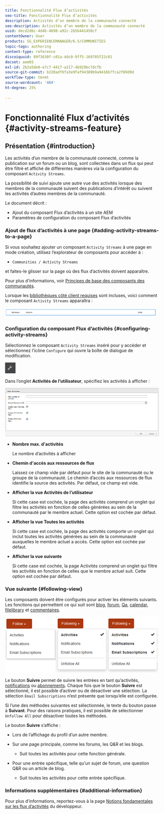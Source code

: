 ```yaml
---
title: Fonctionnalité Flux d’activités
seo-title: Fonctionnalité Flux d’activités
description: Activités d’un membre de la communauté connecté
seo-description: Activités d’un membre de la communauté connecté
uuid: decd2d6c-4d4b-4698-a92c-2b5b441458cf
contentOwner: User
products: SG_EXPERIENCEMANAGER/6.5/COMMUNITIES
topic-tags: authoring
content-type: reference
discoiquuid: 89f3630f-c01a-4dc0-9ff5-169785f22c01
docset: aem65
exl-id: 2b2a5de0-e7c7-4417-a217-4b929bc7dcfb
source-git-commit: b220adf6fa3e9faf94389b9a9416b7fca2f89d9d
workflow-type: tm+mt
source-wordcount: '464'
ht-degree: 25%

---
```


# Fonctionnalité Flux d’activités {#activity-streams-feature}

## Présentation {#introduction}

Les activités d’un membre de la communauté connecté, comme la publication sur un forum ou un blog, sont collectées dans un flux qui peut être filtré et affiché de différentes manières via la configuration du composant `Activity Streams`.

La possibilité de suivi ajoute une autre vue des activités lorsque des membres de la communauté suivent des publications d’intérêt ou suivent les activités d’autres membres de la communauté.

Le document décrit :

* Ajout du composant Flux d’activités à un site AEM
* Paramètres de configuration du composant Flux d’activités

### Ajout de flux d’activités à une page {#adding-activity-streams-to-a-page}

Si vous souhaitez ajouter un composant `Activity Streams` à une page en mode création, utilisez l’explorateur de composants pour accéder à :

* `Communities / Activity Streams`

et faites-le glisser sur la page où des flux d’activités doivent apparaître.

Pour plus d’informations, voir [Principes de base des composants des communautés](/help/communities/basics.md).

Lorsque les [bibliothèques côté client requises](/help/communities/essentials-activities.md#essentials-for-client-side) sont incluses, voici comment le composant `Activity Streams` apparaîtra :

![activity-streams](assets/activity-component.png)

### Configuration du composant Flux d’activités {#configuring-activity-streams}

Sélectionnez le composant `Activity Streams` inséré pour y accéder et sélectionnez l’icône `Configure` qui ouvre la boîte de dialogue de modification.

![configure](assets/configure-new.png)

Dans l’onglet **Activités de l’utilisateur**, spécifiez les activités à afficher :

![user-activities](assets/user-activities.png)

* **Nombre max. d&#39;activités**

   Le nombre d’activités à afficher

* **Chemin d&#39;accès aux ressources de flux**

   Laissez ce champ vide par défaut pour le site de la communauté ou le groupe de la communauté. Le chemin d’accès aux ressources de flux identifie la source des activités. Par défaut, ce champ est vide.

* **Afficher la vue Activités de l’utilisateur**

   Si cette case est cochée, la page des activités comprend un onglet qui filtre les activités en fonction de celles générées au sein de la communauté par le membre actuel. Cette option est cochée par défaut.

* **Afficher la vue Toutes les activités**

   Si cette case est cochée, la page des activités comporte un onglet qui inclut toutes les activités générées au sein de la communauté auxquelles le membre actuel a accès. Cette option est cochée par défaut.

* **Afficher la vue suivante**

   Si cette case est cochée, la page Activités comprend un onglet qui filtre les activités en fonction de celles que le membre actuel suit. Cette option est cochée par défaut.

### Vue suivante {#following-view}

Les composants doivent être configurés pour activer les éléments suivants. Les fonctions qui permettent ce qui suit sont [blog](/help/communities/blog-feature.md), [forum](/help/communities/forum.md), [Qa](/help/communities/working-with-qna.md), [calendar](/help/communities/calendar.md), [filelibrary](/help/communities/file-library.md) et [commentaires](/help/communities/comments.md).

![after-view](assets/following-activities.png)

Le bouton **Suivre** permet de suivre les entrées en tant qu’activités, [notifications](/help/communities/notifications.md) ou [abonnements](/help/communities/subscriptions.md). Chaque fois que le bouton **Suivre** est sélectionné, il est possible d’activer ou de désactiver une sélection. La sélection `Email Subscriptions` n’est présente que lorsqu’elle est configurée.

Si l’une des méthodes suivantes est sélectionnée, le texte du bouton passe à **Suivant**. Pour des raisons pratiques, il est possible de sélectionner `Unfollow All` pour désactiver toutes les méthodes.

Le bouton **Suivre** s’affiche :

* Lors de l’affichage du profil d’un autre membre.
* Sur une page principale, comme les forums, les Q&amp;R et les blogs.

   * Suit toutes les activités pour cette fonction générale.

* Pour une entrée spécifique, telle qu’un sujet de forum, une question Q&amp;R ou un article de blog.

   * Suit toutes les activités pour cette entrée spécifique.

### Informations supplémentaires {#additional-information}

Pour plus d’informations, reportez-vous à la page [Notions fondamentales sur les flux d’activités](/help/communities/essentials-activities.md) du développeur.
